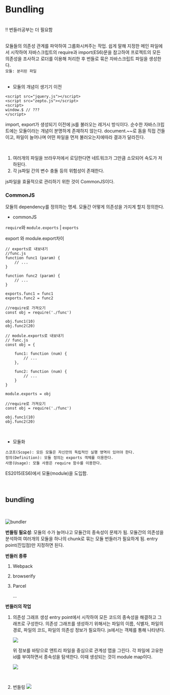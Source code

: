 # Bundling

<br /> !! 번들러공부는 더 필요함
<br />
<br />

모듈들의 의존성 관계를 파악하여 그룹화시켜주는 작업.
쉽게 말해 지정한 메인 파일에서 시작하여 자바스크립트의 require과 import(ES6)문을 참고하여 프로젝트의 모든 의존성을 조사하고 로더를 이용해 처리한 후 번들로 묶은 자바스크립트 파일을 생성한다.
<br />
`모듈: 분리된 파일`
<br />
<br />

- 모듈의 개념이 생기기 이전

```
<script src="jquery.js"></script>
<script src="zepto.js"></script>
<script>
window.$ // ???
</script>
```

import, export가 생성되기 이전에 js를 불러오는 레거시 방식이다. 순수한 자바스크립트에는 모듈이라는 개념이 분명하게 존재하지 않는다.
document.~~로 돔을 직접 건들이고, 파일이 늘어나며 어떤 파일을 먼저 불러오는지에따라 결과가 달라진다.

<br />

1. 여러개의 파일을 브라우저에서 로딩한다면 네트워크가 그만큼 소모되어 속도가 저하된다.
   <br />
2. 각 js파일 간의 변수 충돌 등의 위험성이 존재한다.
   <br />

js파일을 효율적으로 관리하기 위한 것이 CommonJS이다.

### CommonJS

모듈의 dependency를 정의하는 명세.
모듈간 어떻게 의존성을 가지게 할지 정의한다.

- commonJS

`require`와 `module.exports` | `exports`

export 와 module.export차이

```
// exports로 내보내기
//func.js
function func1 (param) {
	// ...
}

function func2 (param) {
	// ...
}

exports.func1 = func1
exports.func2 = func2
```

```
//require로 가져오기
const obj = require('./func')

obj.func1(10)
obj.func2(20)
```

```
// module.exports로 내보내기
// func.js
const obj = {

    func1: function (num) {
    	// ...
    },

    func2: function (num) {
    	// ...
    }
}

module.exports = obj
```

```
//require로 가져오기
const obj = require('./func')

obj.func1(10)
obj.func2(20)
```

<br />

- 모듈화

```
스코프(Scope): 모든 모듈은 자신만의 독립적인 실행 영역이 있어야 한다.
정의(Definition): 모듈 정의는 exports 객체를 이용한다.
사용(Usage): 모듈 사용은 require 함수를 이용한다.
```

ES2015(ES6)에서 모듈(module)을 도입함.

<br />

## bundling

<br />

![bundler](https://blog.kakaocdn.net/dn/cNBE4q/btq4K9syJFE/KboaLr30F7STXxdVqsLUI0/img.png)

**번들링 필요성**: 모듈의 수가 늘어나고 모듈간의 종속성이 문제가 됨. 모듈간의 의존성을 분석하여 여러개의 모듈을 하나의 chunk로 묶는 모듈 번들러가 필요하게 됨. entry point(진입점)만 지정하면 된다.

**번들러 종류**

1. Webpack
2. browserify
3. Parcel

   ...

**번들러의 작업**

1. 의존성 그래프 생성
   entry point에서 시작하여 모든 코드의 종속성을 해결하고 그래프로 구성한다.
   의존성 그래프를 생성하기 위해서는 파일의 이름, 식별자, 파일의 경로, 파일의 코드, 파일의 의존성 정보가 필요하다. js에서는 객체를 통해 나타낸다.

   ![](https://velog.velcdn.com/images/wynter_j/post/b2b6eb32-b95a-4b38-9cf8-b0b3174cec1e/image.png)

   위 정보를 바탕으로 앤트리 파일을 중심으로 관계성 맵을 그린다.
   각 파일에 고유한 id를 부여하면서 종속성을 탐색한다.
   이때 생성되는 것이 module map이다.

   ![](https://velog.velcdn.com/images/wynter_j/post/1f26d9c2-ae3f-485d-a23d-ebae4eb3196b/image.png)

<br />

2. 번들링
   ![](https://velog.velcdn.com/images/wynter_j/post/35fa60c4-d6cf-4091-a614-6f0e597477ec/image.png)

